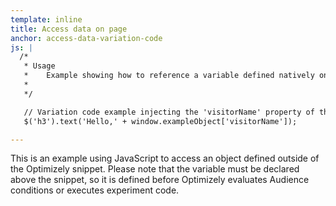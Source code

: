 ```yaml
---
template: inline
title: Access data on page
anchor: access-data-variation-code
js: |
  /*
   * Usage
   *    Example showing how to reference a variable defined natively on the page from inside Optimizely.
   *
   */

   // Variation code example injecting the 'visitorName' property of the 'exampleObject' in the h3 elements
   $('h3').text('Hello,' + window.exampleObject['visitorName']);

---
```


This is an example using JavaScript to access an object defined outside of the Optimizely snippet.  Please note that the variable must be declared above the snippet, so it is defined before Optimizely evaluates Audience conditions or executes experiment code.
